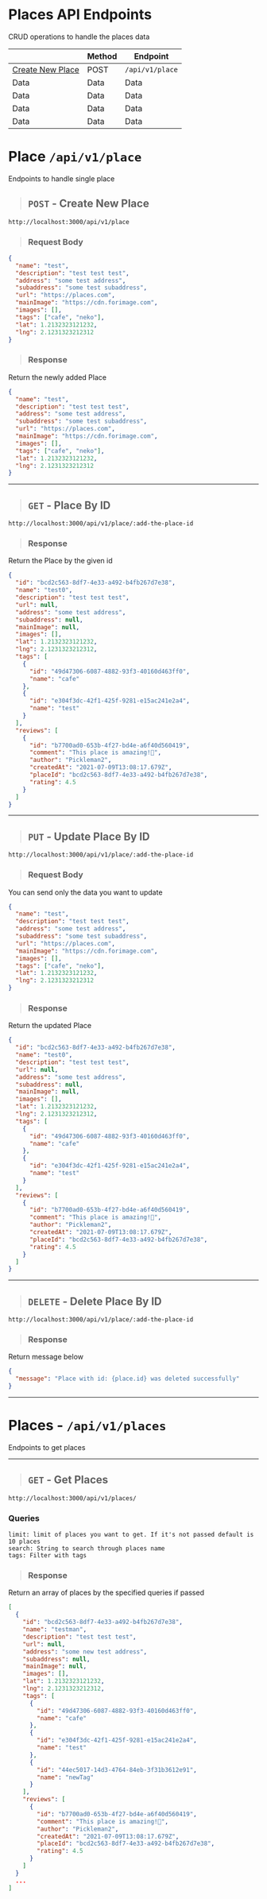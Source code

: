 # Places API Endpoints

CRUD operations to handle the places data

|       | Method | Endpoint |
| --- | --- | --- |
| [Create New Place](#post---create-new-place) | POST | `/api/v1/place` |
| Data | Data | Data |
| Data | Data | Data |
| Data | Data | Data |
| Data | Data | Data |

# Place `/api/v1/place`

Endpoints to handle single place

> ## `POST` - Create New Place

```
http://localhost:3000/api/v1/place
```

> ### Request Body

```json
{
  "name": "test",
  "description": "test test test",
  "address": "some test address",
  "subaddress": "some test subaddress",
  "url": "https://places.com",
  "mainImage": "https://cdn.forimage.com",
  "images": [],
  "tags": ["cafe", "neko"],
  "lat": 1.2132323121232,
  "lng": 2.1231323212312
}
```

> ### Response

Return the newly added Place

```json
{
  "name": "test",
  "description": "test test test",
  "address": "some test address",
  "subaddress": "some test subaddress",
  "url": "https://places.com",
  "mainImage": "https://cdn.forimage.com",
  "images": [],
  "tags": ["cafe", "neko"],
  "lat": 1.2132323121232,
  "lng": 2.1231323212312
}
```

---

> ## `GET` - Place By ID

```
http://localhost:3000/api/v1/place/:add-the-place-id
```

> ### Response

Return the Place by the given id

```json
{
  "id": "bcd2c563-8df7-4e33-a492-b4fb267d7e38",
  "name": "test0",
  "description": "test test test",
  "url": null,
  "address": "some test address",
  "subaddress": null,
  "mainImage": null,
  "images": [],
  "lat": 1.2132323121232,
  "lng": 2.1231323212312,
  "tags": [
    {
      "id": "49d47306-6087-4882-93f3-40160d463ff0",
      "name": "cafe"
    },
    {
      "id": "e304f3dc-42f1-425f-9281-e15ac241e2a4",
      "name": "test"
    }
  ],
  "reviews": [
    {
      "id": "b7700ad0-653b-4f27-bd4e-a6f40d560419",
      "comment": "This place is amazing!💩",
      "author": "Pickleman2",
      "createdAt": "2021-07-09T13:08:17.679Z",
      "placeId": "bcd2c563-8df7-4e33-a492-b4fb267d7e38",
      "rating": 4.5
    }
  ]
}
```

---

> ## `PUT` - Update Place By ID

```
http://localhost:3000/api/v1/place/:add-the-place-id
```

> ### Request Body

You can send only the data you want to update

```json
{
  "name": "test",
  "description": "test test test",
  "address": "some test address",
  "subaddress": "some test subaddress",
  "url": "https://places.com",
  "mainImage": "https://cdn.forimage.com",
  "images": [],
  "tags": ["cafe", "neko"],
  "lat": 1.2132323121232,
  "lng": 2.1231323212312
}
```

> ### Response

Return the updated Place

```json
{
  "id": "bcd2c563-8df7-4e33-a492-b4fb267d7e38",
  "name": "test0",
  "description": "test test test",
  "url": null,
  "address": "some test address",
  "subaddress": null,
  "mainImage": null,
  "images": [],
  "lat": 1.2132323121232,
  "lng": 2.1231323212312,
  "tags": [
    {
      "id": "49d47306-6087-4882-93f3-40160d463ff0",
      "name": "cafe"
    },
    {
      "id": "e304f3dc-42f1-425f-9281-e15ac241e2a4",
      "name": "test"
    }
  ],
  "reviews": [
    {
      "id": "b7700ad0-653b-4f27-bd4e-a6f40d560419",
      "comment": "This place is amazing!💩",
      "author": "Pickleman2",
      "createdAt": "2021-07-09T13:08:17.679Z",
      "placeId": "bcd2c563-8df7-4e33-a492-b4fb267d7e38",
      "rating": 4.5
    }
  ]
}
```

---

> ## `DELETE` - Delete Place By ID

```
http://localhost:3000/api/v1/place/:add-the-place-id
```

> ### Response

Return message below

```json
{
  "message": "Place with id: {place.id} was deleted successfully"
}
```

---

# Places - `/api/v1/places`

Endpoints to get places

---

> ## `GET` - Get Places

```
http://localhost:3000/api/v1/places/
```

### Queries

```
limit: limit of places you want to get. If it's not passed default is 10 places
search: String to search through places name
tags: Filter with tags
```

> ### Response

Return an array of places by the specified queries if passed

```json
[
  {
    "id": "bcd2c563-8df7-4e33-a492-b4fb267d7e38",
    "name": "testman",
    "description": "test test test",
    "url": null,
    "address": "some new test address",
    "subaddress": null,
    "mainImage": null,
    "images": [],
    "lat": 1.2132323121232,
    "lng": 2.1231323212312,
    "tags": [
      {
        "id": "49d47306-6087-4882-93f3-40160d463ff0",
        "name": "cafe"
      },
      {
        "id": "e304f3dc-42f1-425f-9281-e15ac241e2a4",
        "name": "test"
      },
      {
        "id": "44ec5017-14d3-4764-84eb-3f31b3612e91",
        "name": "newTag"
      }
    ],
    "reviews": [
      {
        "id": "b7700ad0-653b-4f27-bd4e-a6f40d560419",
        "comment": "This place is amazing!💩",
        "author": "Pickleman2",
        "createdAt": "2021-07-09T13:08:17.679Z",
        "placeId": "bcd2c563-8df7-4e33-a492-b4fb267d7e38",
        "rating": 4.5
      }
    ]
  }
  ...
]
```
